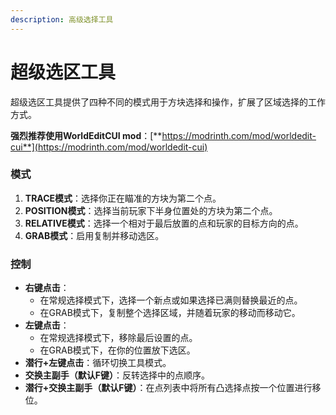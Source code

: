 ```yaml
---
description: 高级选择工具
---
```


# 超级选区工具

超级选区工具提供了四种不同的模式用于方块选择和操作，扩展了区域选择的工作方式。

**强烈推荐使用WorldEditCUI mod**：[**https://modrinth.com/mod/worldedit-cui**](https://modrinth.com/mod/worldedit-cui)

### 模式

1. **TRACE模式**：选择你正在瞄准的方块为第二个点。
2. **POSITION模式**：选择当前玩家下半身位置处的方块为第二个点。
3. **RELATIVE模式**：选择一个相对于最后放置的点和玩家的目标方向的点。
4. **GRAB模式**：启用复制并移动选区。

### 控制

* **右键点击**：
  * 在常规选择模式下，选择一个新点或如果选择已满则替换最近的点。
  * 在GRAB模式下，复制整个选择区域，并随着玩家的移动而移动它。
* **左键点击**：
  * 在常规选择模式下，移除最后设置的点。
  * 在GRAB模式下，在你的位置放下选区。
* **潜行+左键点击**：循环切换工具模式。
* **交换主副手（默认F键）**：反转选择中的点顺序。
* **潜行+交换主副手（默认F键）**：在点列表中将所有凸选择点按一个位置进行移位。
